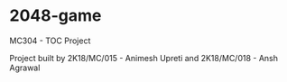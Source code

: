 # 2048-game
MC304 - TOC Project  

Project built by 2K18/MC/015 - Animesh Upreti and 2K18/MC/018 - Ansh Agrawal
